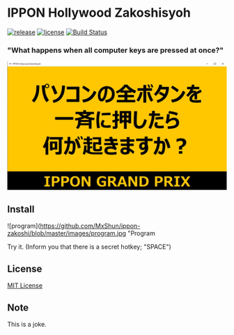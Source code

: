 # IPPON Hollywood Zakoshisyoh
[![release](https://img.shields.io/badge/release-v1.1-blue)](https://github.com/MxShun/ippon-zakoshi/releases)
[![license](https://img.shields.io/github/license/MxShun/ippon-zakoshi)](https://github.com/MxShun/ippon-zakoshi/blob/master/LICENSE)
[![Build Status](https://travis-ci.com/MxShun/ippon-zakoshi.svg?branch=master)](https://travis-ci.com/MxShun/ippon-zakoshi)


### "What happens when all computer keys are pressed at once?"
![theme](https://github.com/MxShun/ippon-zakoshi/blob/master/images/theme.jpg "Theme")


## Install
![program](https://github.com/MxShun/ippon-zakoshi/blob/master/images/program.jpg "Program

Try it. (Inform you that there is a secret hotkey; "SPACE")


## License
[MIT License](https://github.com/MxShun/pomodoro-it/blob/master/LICENSE)


## Note
This is a joke.
